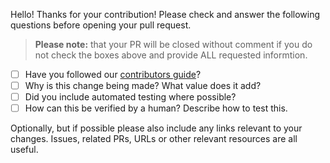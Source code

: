 ---
---

[contributing]: https://github.com/syntaqx/.github/blob/master/tree/.github/CONTRIBUTING.md

Hello! Thanks for your contribution! Please check and answer the following
questions before opening your pull request.

> **Please note:** that your PR will be closed without comment if you do not
> check the boxes above and provide ALL requested informtion.

- [ ] Have you followed our [contributors guide][contributing]?
- [ ] Why is this change being made? What value does it add?
- [ ] Did you include automated testing where possible?
- [ ] How can this be verified by a human? Describe how to test this.

Optionally, but if possible please also include any links relevant to your
changes. Issues, related PRs, URLs or other relevant resources are all useful.
